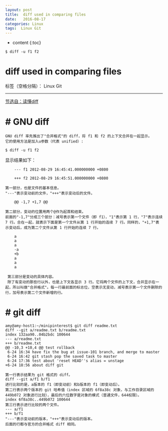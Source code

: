 ```yaml
---
layout: post
title:  diff used in comparing files
date:   2016-08-17
categories: Linux
tags:  Linux Git
---
```


* content
{:toc}

    
```
$ diff -u f1 f2
```





# diff used in comparing files

标签（空格分隔）： Linux Git

---
[节选自：读懂diff](http://kb.cnblogs.com/page/155746/)

# # GNU diff
    GNU diff 率先推出了"合并格式"的 diff，将 f1 和 f2 的上下文合并在一起显示。
    它的使用方法是加入u参数（代表 unified）:
    
```
$ diff -u f1 f2
```

显示结果如下：
```
    --- f1 2012-08-29 16:45:41.000000000 +0800

    +++ f2 2012-08-29 16:45:51.000000000 +0800
```
    第一部分，也是文件的基本信息。
    "---"表示变动前的文件，"+++"表示变动后的文件。
```
    @@ -1,7 +1,7 @@
```
    第二部分，变动的位置用两个@作为起首和结束。
    前面的"-1,7"分成三个部分：减号表示第一个文件（即 f1），"1"表示第 1 行，"7"表示连续 7 行。合在一起，就表示下面是第一个文件从第 1 行开始的连续 7 行。同样的，"+1,7"表示变动后，成为第二个文件从第 1 行开始的连续 7 行。
```
    a
    a
    a
    -a
    +b
    a
    a
    a
```
     第三部分是变动的具体内容。   
     除了有变动的那些行以外，也是上下文各显示 3 行。它将两个文件的上下文，合并显示在一起，所以叫做"合并格式"。每一行最前面的标志位，空表示无变动，减号表示第一个文件删除的行，加号表示第二个文件新增的行。



# # git diff
```
amy@amy-host1:~/minipinterest$ git diff readme.txt
diff --git a/readme.txt b/readme.txt
index 132aa90..04b2bdc 100644
--- a/readme.txt
+++ b/readme.txt
@@ -10,3 +10,4 @@ test rollback
 6-24 16:34 have fix the bug at issue-101 branch, and merge to master
 6-24 16:42 git stash pop the saved task to master
 6-24 17:36 test about 'reset HEAD''s alias = unstage 
+6-24 18:56 about diff git

```

    第一行表示结果为 git 格式的 diff。
    diff --git a/f1 b/f1
    进行比较的是，a版本的 f1（即变动前）和b版本的 f1（即变动后）。
    第二行表示两个版本的 git 哈希值（index 区域的 6f8a38c 对象，与工作目录区域的 449b072 对象进行比较），最后的六位数字是对象的模式（普通文件，644权限）。
    index 6f8a38c..449b072 100644
    第三行表示进行比较的两个文件。
    --- a/f1
    +++ b/f1
    "---"表示变动前的版本，"+++"表示变动后的版本。
    后面的行都与官方的合并格式 diff 相同。